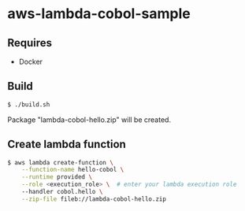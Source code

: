 # aws-lambda-cobol-sample

## Requires
- Docker

## Build

```bash
$ ./build.sh
```
Package "lambda-cobol-hello.zip" will be created.

## Create lambda function

```bash
$ aws lambda create-function \
    --function-name hello-cobol \
    --runtime provided \
    --role <execution_role> \  # enter your lambda execution role
    --handler cobol.hello \
    --zip-file fileb://lambda-cobol-hello.zip
```

